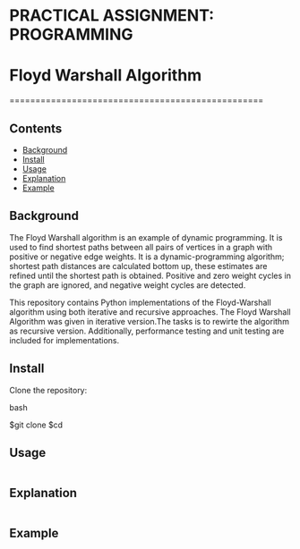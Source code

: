 # PRACTICAL ASSIGNMENT: PROGRAMMING
# Floyd Warshall Algorithm
=================================================

## Contents

- [Background](#background)
- [Install](#install)
- [Usage](#usage)
- [Explanation](#explanation)
- [Example](#example)

## Background
The Floyd Warshall algorithm is an example of dynamic programming. It is used to find shortest paths between all pairs of vertices in a graph with positive or negative edge weights. It is a dynamic-programming algorithm; shortest path distances are calculated bottom up, these estimates are refined until the shortest path is obtained. Positive and zero weight cycles in the graph are ignored, and negative weight cycles are detected.

This repository contains Python implementations of the Floyd-Warshall algorithm using both iterative and recursive approaches. The Floyd Warshall Algorithm was given in iterative version.The tasks is to rewirte the algorithm as recursive version. Additionally, performance testing and unit testing are included for implementations.

## Install

Clone the repository:

bash

$git clone 
$cd <repository-directory>

## Usage

```
```

## Explanation
```
```

## Example
